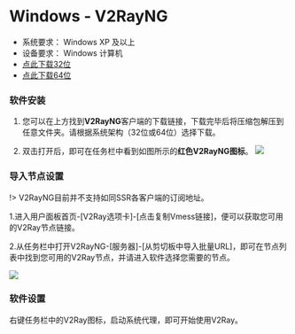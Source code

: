 # Windows - V2RayNG #
- 系统要求： Windows XP 及以上
- 设备要求： Windows 计算机
- [点此下载32位](https://shadowsocks-download.oss-cn-beijing.aliyuncs.com/v2ray-v3.23-windows-32.zip)
- [点此下载64位](https://shadowsocks-download.oss-cn-beijing.aliyuncs.com/v2ray-v3.23-windows-64.zip)

### 软件安装 ###
1. 您可以在上方找到**V2RayNG**客户端的下载链接，下载完毕后将压缩包解压到任意文件夹。请根据系统架构（32位或64位）选择下载。

2. 双击打开后，即可在任务栏中看到如图所示的**红色V2RayNG图标**。
![](https://shadowsocks-tutorial.oss-cn-beijing.aliyuncs.com/LVJFZ4T%5DT_3M775%7DIOBZW%60I.png)

### 导入节点设置 ###
!> V2RayNG目前并不支持如同SSR各客户端的订阅地址。

1.进入用户面板首页-[V2Ray选项卡]-[点击复制Vmess链接]，便可以获取您可用的V2Ray节点链接。

2.从任务栏中打开V2RayNG-[服务器]-[从剪切板中导入批量URL]，即可在节点列表中找到您可用的V2Ray节点，并请进入软件选择您需要的节点。

![](https://shadowsocks-tutorial.oss-cn-beijing.aliyuncs.com/2Y4XO%60IC%7BMMWFU1Q%5BXV_%5DEI.png)

### 软件设置 ###
右键任务栏中的V2Ray图标，启动系统代理，即可开始使用V2Ray。